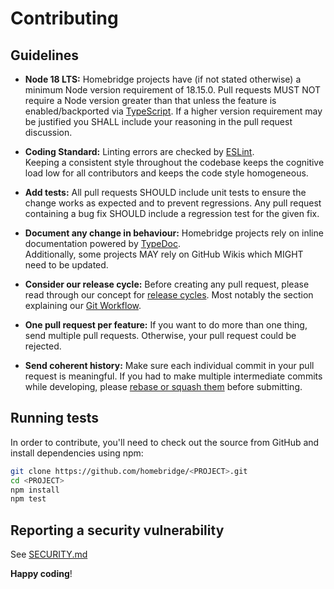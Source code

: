 # Contributing

## Guidelines

* **Node 18 LTS:** Homebridge projects have (if not stated otherwise) a minimum Node version requirement of 18.15.0.
  Pull requests MUST NOT require a Node version greater than that unless the feature is
  enabled/backported via [TypeScript][link-typescript]. If a higher version requirement may be justified 
  you SHALL include your reasoning in the pull request discussion.

* **Coding Standard:** Linting errors are checked by [ESLint][link-eslint].  
  Keeping a consistent style throughout the codebase keeps the cognitive load low for all
  contributors and keeps the code style homogeneous.

* **Add tests:** All pull requests SHOULD include unit tests to ensure the change works as
  expected and to prevent regressions.
  Any pull request containing a bug fix SHOULD include a regression test for the given fix.

* **Document any change in behaviour:** Homebridge projects rely on inline documentation 
  powered by [TypeDoc][typedoc-formatting].  
  Additionally, some projects MAY rely on GitHub Wikis which MIGHT need to be updated.

* **Consider our release cycle:** Before creating any pull request, please read through our concept for 
  [release cycles][release-cycle]. Most notably the section explaining our [Git Workflow][git-workflow].

* **One pull request per feature:** If you want to do more than one thing, send multiple pull requests.
  Otherwise, your pull request could be rejected.

* **Send coherent history:** Make sure each individual commit in your pull request is meaningful.
  If you had to make multiple intermediate commits while developing,
  please [rebase or squash them][link-git-rewrite] before submitting.

## Running tests

In order to contribute, you'll need to check out the source from GitHub and
install dependencies using npm:

```bash
git clone https://github.com/homebridge/<PROJECT>.git
cd <PROJECT>
npm install
npm test
```

## Reporting a security vulnerability

See [SECURITY.md](SECURITY.md)

**Happy coding**!

[link-typescript]: https://www.typescriptlang.org/
[link-eslint]: https://eslint.org/
[typedoc-formatting]: https://typedoc.org/guides/doccomments/
<!-- TODO update wiki page links, currently they point to the HAP-NodeJS repo! -->
[release-cycle]: https://github.com/homebridge/HAP-NodeJS/wiki/Release-Cycle
[git-workflow]: https://github.com/homebridge/HAP-NodeJS/wiki/Release-Cycle#git-workflow
[link-git-rewrite]: http://www.git-scm.com/book/en/v2/Git-Tools-Rewriting-History#Changing-Multiple-Commit-Messages
